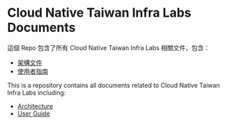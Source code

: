 # Cloud Native Taiwan Infra Labs Documents

這個 Repo 包含了所有 Cloud Native Taiwan Infra Labs 相關文件，包含：

- [架構文件](architecture/network.md)
- [使用者指南](user-guide/openstack.md)


This is a repository contains all documents related to Cloud Native Taiwan Infra Labs including:

- [Architecture](architecture/network.md)
- [User Guide](user-guide/openstack.md)
